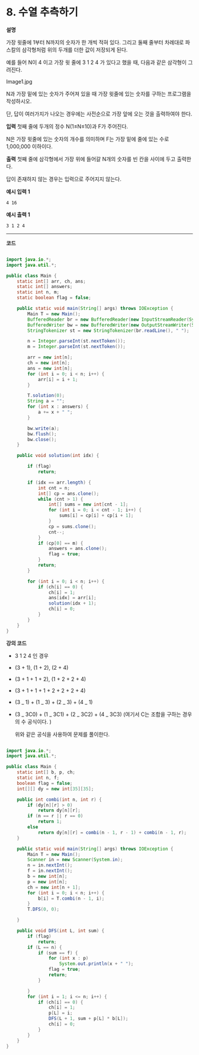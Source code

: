 # 8. 수열 추측하기

**설명**

가장 윗줄에 1부터 N까지의 숫자가 한 개씩 적혀 있다. 그리고 둘째 줄부터 차례대로 파스칼의 삼각형처럼 위의 두개를 더한 값이 저장되게 된다.

예를 들어 N이 4 이고 가장 윗 줄에 3 1 2 4 가 있다고 했을 때, 다음과 같은 삼각형이 그려진다.

Image1.jpg

N과 가장 밑에 있는 숫자가 주어져 있을 때 가장 윗줄에 있는 숫자를 구하는 프로그램을 작성하시오.

단, 답이 여러가지가 나오는 경우에는 사전순으로 가장 앞에 오는 것을 출력하여야 한다.

**입력**
첫째 줄에 두개의 정수 N(1≤N≤10)과 F가 주어진다.

N은 가장 윗줄에 있는 숫자의 개수를 의미하며 F는 가장 밑에 줄에 있는 수로 1,000,000 이하이다.

**출력**
첫째 줄에 삼각형에서 가장 위에 들어갈 N개의 숫자를 빈 칸을 사이에 두고 출력한다.

답이 존재하지 않는 경우는 입력으로 주어지지 않는다.

**예시 입력 1**

```
4 16
```

**예시 출력 1**

```
3 1 2 4
```

---

**코드**

```java

import java.io.*;
import java.util.*;

public class Main {
    static int[] arr, ch, ans;
    static int[] answers;
    static int n, m;
    static boolean flag = false;

    public static void main(String[] args) throws IOException {
        Main T = new Main();
        BufferedReader br = new BufferedReader(new InputStreamReader(System.in));
        BufferedWriter bw = new BufferedWriter(new OutputStreamWriter(System.out));
        StringTokenizer st = new StringTokenizer(br.readLine(), " ");

        n = Integer.parseInt(st.nextToken());
        m = Integer.parseInt(st.nextToken());

        arr = new int[n];
        ch = new int[n];
        ans = new int[n];
        for (int i = 0; i < n; i++) {
            arr[i] = i + 1;
        }

        T.solution(0);
        String a = "";
        for (int x : answers) {
            a += x + " ";
        }

        bw.write(a);
        bw.flush();
        bw.close();
    }

    public void solution(int idx) {

        if (flag)
            return;

        if (idx == arr.length) {
            int cnt = n;
            int[] cp = ans.clone();
            while (cnt > 1) {
                int[] sums = new int[cnt - 1];
                for (int i = 0; i < cnt - 1; i++) {
                    sums[i] = cp[i] + cp[i + 1];
                }
                cp = sums.clone();
                cnt--;
            }
            if (cp[0] == m) {
                answers = ans.clone();
                flag = true;
            }
            return;
        }

        for (int i = 0; i < n; i++) {
            if (ch[i] == 0) {
                ch[i] = 1;
                ans[idx] = arr[i];
                solution(idx + 1);
                ch[i] = 0;
            }
        }
    }
}

```

**강의 코드**

- 3 1 2 4 인 경우
- (3 + 1), (1 + 2), (2 + 4)
- (3 + 1 + 1 + 2), (1 + 2 + 2 + 4)
- (3 + 1 + 1 + 1 + 2 + 2 + 2 + 4)
- (3 _ 1) + (1 _ 3) + (2 _ 3) + (4 _ 1)
- (3 _ 3C0) + (1 _ 3C1) + (2 _ 3C2) + (4 _ 3C3)
  (여기서 C는 조합을 구하는 경우의 수 공식이다. )

  위와 같은 공식을 사용하여 문제를 풀이한다.

```java

import java.io.*;
import java.util.*;

public class Main {
    static int[] b, p, ch;
    static int n, f;
    boolean flag = false;
    int[][] dy = new int[35][35];

    public int combi(int n, int r) {
        if (dy[n][r] > 0)
            return dy[n][r];
        if (n == r || r == 0)
            return 1;
        else
            return dy[n][r] = combi(n - 1, r - 1) + combi(n - 1, r);
    }

    public static void main(String[] args) throws IOException {
        Main T = new Main();
        Scanner in = new Scanner(System.in);
        n = in.nextInt();
        f = in.nextInt();
        b = new int[n];
        p = new int[n];
        ch = new int[n + 1];
        for (int i = 0; i < n; i++) {
            b[i] = T.combi(n - 1, i);
        }
        T.DFS(0, 0);

    }

    public void DFS(int L, int sum) {
        if (flag)
            return;
        if (L == n) {
            if (sum == f) {
                for (int x : p)
                    System.out.println(x + " ");
                flag = true;
                return;
            }

        }
        for (int i = 1; i <= n; i++) {
            if (ch[i] == 0) {
                ch[i] = 1;
                p[L] = i;
                DFS(L + 1, sum + p[L] * b[L]);
                ch[i] = 0;
            }
        }
    }
}

```
